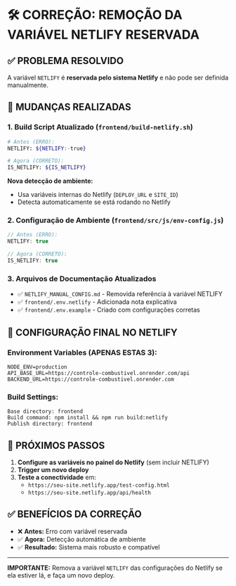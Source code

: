 # 🛠️ CORREÇÃO: REMOÇÃO DA VARIÁVEL NETLIFY RESERVADA

## ✅ PROBLEMA RESOLVIDO
A variável `NETLIFY` é **reservada pelo sistema Netlify** e não pode ser definida manualmente.

## 🔄 MUDANÇAS REALIZADAS

### 1. **Build Script Atualizado** (`frontend/build-netlify.sh`)
```bash
# Antes (ERRO):
NETLIFY: ${NETLIFY:-true}

# Agora (CORRETO):
IS_NETLIFY: ${IS_NETLIFY}
```

**Nova detecção de ambiente:**
- Usa variáveis internas do Netlify (`DEPLOY_URL` e `SITE_ID`)
- Detecta automaticamente se está rodando no Netlify

### 2. **Configuração de Ambiente** (`frontend/src/js/env-config.js`)
```javascript
// Antes (ERRO):
NETLIFY: true

// Agora (CORRETO):
IS_NETLIFY: true
```

### 3. **Arquivos de Documentação Atualizados**
- ✅ `NETLIFY_MANUAL_CONFIG.md` - Removida referência à variável NETLIFY
- ✅ `frontend/.env.netlify` - Adicionada nota explicativa
- ✅ `frontend/.env.example` - Criado com configurações corretas

## 🎯 CONFIGURAÇÃO FINAL NO NETLIFY

### Environment Variables (APENAS ESTAS 3):
```
NODE_ENV=production
API_BASE_URL=https://controle-combustivel.onrender.com/api
BACKEND_URL=https://controle-combustivel.onrender.com
```

### Build Settings:
```
Base directory: frontend
Build command: npm install && npm run build:netlify
Publish directory: frontend
```

## 🚀 PRÓXIMOS PASSOS

1. **Configure as variáveis no painel do Netlify** (sem incluir NETLIFY)
2. **Trigger um novo deploy**
3. **Teste a conectividade** em:
   - `https://seu-site.netlify.app/test-config.html`
   - `https://seu-site.netlify.app/api/health`

## ✅ BENEFÍCIOS DA CORREÇÃO

- ❌ **Antes:** Erro com variável reservada
- ✅ **Agora:** Detecção automática de ambiente
- ✅ **Resultado:** Sistema mais robusto e compatível

---

**IMPORTANTE:** Remova a variável `NETLIFY` das configurações do Netlify se ela estiver lá, e faça um novo deploy.
